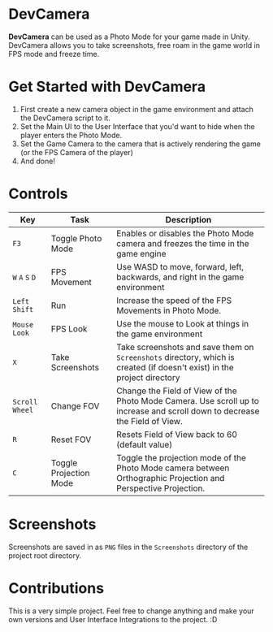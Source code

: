 # DevCamera
**DevCamera** can be used as a Photo Mode for your game made in Unity. DevCamera allows you to take screenshots, free roam in the game world in FPS mode and freeze time.

# Get Started with DevCamera
1. First create a new camera object in the game environment and attach the DevCamera script to it.
2. Set the Main UI to the User Interface that you'd want to hide when the player enters the Photo Mode.
3. Set the Game Camera to the camera that is actively rendering the game (or the FPS Camera of the player)
4. And done!

# Controls
|Key  | Task | Description |
|----|--|-------|
|`F3`  |Toggle Photo Mode  | Enables or disables the Photo Mode camera and freezes the time in the game engine |
|`W` `A` `S` `D`  |FPS Movement  | Use WASD to move, forward, left, backwards, and right in the game environment|
|`Left Shift`|Run| Increase the speed of the FPS Movements in Photo Mode.
|`Mouse Look` |FPS Look | Use the mouse to Look at things in the game environment |
|`X` | Take Screenshots | Take screenshots and save them on `Screenshots` directory, which is created (if doesn't exist) in the project directory |
|`Scroll Wheel`|Change FOV | Change the Field of View of the Photo Mode Camera. Use scroll up to increase and scroll down to decrease the Field of View. |
|`R`| Reset FOV | Resets Field of View back to 60 (default value)|
|`C`|Toggle Projection Mode| Toggle the projection mode of the Photo Mode camera between Orthographic Projection and Perspective Projection. |

# Screenshots
Screenshots are saved in as `PNG` files in the `Screenshots` directory of the project root directory.

# Contributions
This is a very simple project. Feel free to change anything and make your own versions and User Interface Integrations to the project. :D 
